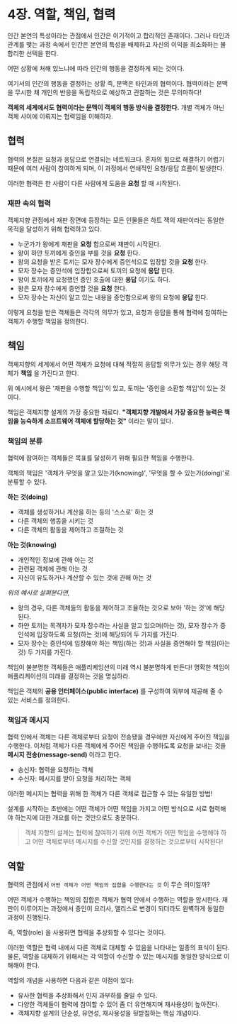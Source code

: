 # 4장. 역할, 책임, 협력

인간 본연의 특성이라는 관점에서 인간은 이기적이고 합리적인 존재이다. 그러나 타인과 관계를 맺는 과정 속에서 인간은 본연의 특성을 배제하고 자신의 이익을 최소화하는 불합리한 선택을 한다.

어떤 상황에 처해 있느냐에 따라 인간의 행동을 결정하게 되는 것이다.

여기서의 인간의 행동을 결정하는 상황 즉, 문맥은 타인과의 협력이다. 협력이라는 문맥을 무시한 채 개인의 반응을 독립적으로 예상하고 관찰하는 것은 무의마하다!

**객체의 세계에서도 협력이라는 문맥이 객체의 행동 방식을 결정한다.** 개별 객체가 아닌 객체 사이에 이뤄지는 협력임을 이해하자.

## 협력

협력의 본질은 요청과 응답으로 연결되는 네트워크다. 혼자의 힘으로 해결하기 어렵기 때문에 여러 사람이 참여하게 되며, 이 과정에서 연쇄적인 요청/응답 흐름이 발생한다.

이러한 협력은 한 사람이 다른 사람에게 도움을 **요청** 할 때 시작된다.

### 재판 속의 협력

객체지향 관점에서 재판 장면에 등장하는 모든 인물들은 하트 잭의 재판이라는 동일한 목적을 달성하기 위해 협력하고 있다.

- 누군가가 왕에게 재판을 **요청** 함으로써 재판이 시작된다.
- 왕이 하얀 토끼에게 증인을 부를 것을 **요청** 한다.
- 왕의 요청을 받은 토끼는 모자 장수에게 증인석으로 입장할 것을 **요청** 한다.
- 모자 장수는 증인석에 입장합으로써 토끼의 요청에 **응답** 한다.
- 왕이 토끼에게 요청했던 증인 호출에 대한 **응답** 이기도 하다.
- 왕은 모자 장수에게 증언할 것을 **요청** 한다.
- 모자 장수는 자신이 알고 있는 내용을 증언함으로써 왕의 요청에 **응답** 한다.

이렇게 요청을 받은 객체들은 각각의 의무가 있고, 요청과 응답을 통해 협력에 참여하는 객체가 수행할 책임을 정의한다.

## 책임

객체지향의 세계에서 어떤 객체가 요청에 대해 적절히 응답할 의무가 있는 경우 해당 객체가 **책임** 을 가진다고 한다.

위 예시에서 왕은 '재판을 수행할 책임'이 있고, 토끼는 '증인을 소환할 책임'이 있는 것이다.

책임은 객체지향 설계의 가장 중요한 재료다. **"객체지향 개발에서 가장 중요한 능력은 책임을 능숙하게 소프트웨어 객체에 할당하는 것"** 이라는 말이 있다.

### 책임의 분류

협럭에 참여하는 객체들은 목표를 달성하기 위해 필요한 책임을 수행한다.

객체의 책임은 '객체가 무엇을 알고 있는가(knowing)', '무엇을 할 수 있는가(doing)'로 분류할 수 있다.

**하는 것(doing)**

- 객체를 생성하거나 계산을 하는 등의 '스스로' 하는 것
- 다른 객체의 행동을 시키는 것
- 다른 객체의 활동을 제어하고 조절하는 것

**아는 것(knowing)**

- 개인적인 정보에 관해 아는 것
- 관련된 객체에 관해 아는 것
- 자신이 유도하거나 계산할 수 있는 것에 관해 아는 것

_위의 예시로 살펴본다면,_

- 왕의 경우, 다른 객체들의 활동을 제어하고 조율하는 것으로 보아 '하는 것'에 해당된다.
- 하얀 토끼는 목격자가 모자 장수라는 사실을 알고 있으며(아는 것), 모자 장수가 증인석에 입장하도록 요청(하는 것)에 해당되어 두 가지를 가진다.
- 모자 장수는 증인석에 입장해야 하는 책임(하는 것)과 사실을 증언해야 할 책임(아는 것) 두 가지를 가진다.

책임이 불분명한 객체들은 애플리케잉션의 미래 역시 불분명하게 만든다! 명확한 책임이 애플리케이션의 미래를 결정하는 것을 명심하라.

책임은 객체의 **공용 인터페이스(public interface)** 를 구성하여 외부에 제공해 줄 수 있는 서비스를 정의한다.

### 책임과 메시지 

협력 안에서 객체는 다른 객체로부터 요청이 전송됐을 경우에만 자신에게 주어진 책임을 수행한다. 이처럼 객체가 다른 객체에게 주어진 책임을 수행하도록 요청을 보내는 것을 
**메시지 전송(message-send)** 이라고 한다. 

- 송신자: 협력을 요청하는 객체
- 수신자: 메시지를 받아 요청을 처리하는 객체

이러한 메시지는 협력을 위해 한 객체가 다른 객체로 접근할 수 있는 유일한 방법!

설계를 시작하는 초반에는 어떤 객체가 어떤 책임을 가지고 어떤 방식으로 서로 협력해야 하는지에 대한 개요를 아는 것만으로도 충분하다.

> 객체 지향의 설계는 협력에 참여하기 위해 어떤 객체가 어떤 책임을 수행해야 하고 어떤 객체로부터 메시지를 수신할 것인지를 결정하는 것으로부터 시작된다!

## 역할

협력의 관점에서 `어떤 객체가 어떤 책임의 집합을 수행한다는 것` 이 무슨 의미일까? 

어떤 객체가 수행하는 책임의 집합은 객체가 협력 안에서 수행하는 역할을 암시한다. 재판이 이루어지는 과정에서 증인이 요리사, 앨리스로 변경이 되더라도 완벽하게 동일한 과정이 진행된다.

즉, 역할(role) 을 사용하면 협력을 추상화할 수 있다는 것이다.

이러한 역할은 협력 내에서 다른 객체로 대체할 수 있음을 나타내는 일종의 표식이 된다. 물론, 역할을 대체하기 위해서는 각 역할이 수신할 수 있는 메시지를 동일한 방식으로 이해해야 한다.

역할의 개념을 사용하면 다음과 같은 이점이 있다:

- 유사한 협력을 추상화해서 인지 과부하를 줄일 수 있다.
- 다양한 객체들이 협력에 참여할 수 있어 좀 더 유연해지며 재사용성이 높아진다.
- 객체지향 설계의 단순성, 유연성, 재사용성을 뒷받침하는 핵심 개념이다.

